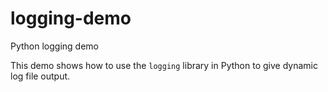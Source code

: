 # logging-demo
Python logging demo

This demo shows how to use the `logging` library in Python to give dynamic log file output.
